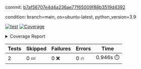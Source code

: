 commit: [b7af56707e4d4a236ae77f65009f88b3519d4392](https://github.com/rcmdnk/s3-reader/tree/b7af56707e4d4a236ae77f65009f88b3519d4392)

condition: branch=main, os=ubuntu-latest, python_version=3.9

[![test](https://github.com/rcmdnk/s3-reader/actions/workflows/test.yml/badge.svg)](https://github.com/rcmdnk/s3-reader/actions/runs/7791671174)
<a href="https://github.com/rcmdnk/s3-reader/blob/b7af56707e4d4a236ae77f65009f88b3519d4392/README.md"><img alt="Coverage" src="https://img.shields.io/badge/Coverage-48%25-orange.svg" /></a><details><summary>Coverage Report </summary><table><tr><th>File</th><th>Stmts</th><th>Miss</th><th>Cover</th><th>Missing</th></tr><tbody><tr><td colspan="5"><b>src/s3_reader</b></td></tr><tr><td>&nbsp; &nbsp;<a href="https://github.com/rcmdnk/s3-reader/blob/b7af56707e4d4a236ae77f65009f88b3519d4392/src/s3_reader/file.py">file.py</a></td><td>53</td><td>30</td><td>43%</td><td><a href="https://github.com/rcmdnk/s3-reader/blob/b7af56707e4d4a236ae77f65009f88b3519d4392/src/s3_reader/file.py#L49-L53">49&ndash;53</a>, <a href="https://github.com/rcmdnk/s3-reader/blob/b7af56707e4d4a236ae77f65009f88b3519d4392/src/s3_reader/file.py#L56-L57">56&ndash;57</a>, <a href="https://github.com/rcmdnk/s3-reader/blob/b7af56707e4d4a236ae77f65009f88b3519d4392/src/s3_reader/file.py#L61-L67">61&ndash;67</a>, <a href="https://github.com/rcmdnk/s3-reader/blob/b7af56707e4d4a236ae77f65009f88b3519d4392/src/s3_reader/file.py#L71-L76">71&ndash;76</a>, <a href="https://github.com/rcmdnk/s3-reader/blob/b7af56707e4d4a236ae77f65009f88b3519d4392/src/s3_reader/file.py#L81-L109">81&ndash;109</a></td></tr><tr><td><b>TOTAL</b></td><td><b>58</b></td><td><b>30</b></td><td><b>48%</b></td><td>&nbsp;</td></tr></tbody></table></details>

| Tests | Skipped | Failures | Errors | Time |
| ----- | ------- | -------- | -------- | ------------------ |
| 2 | 0 :zzz: | 0 :x: | 0 :fire: | 0.946s :stopwatch: |

